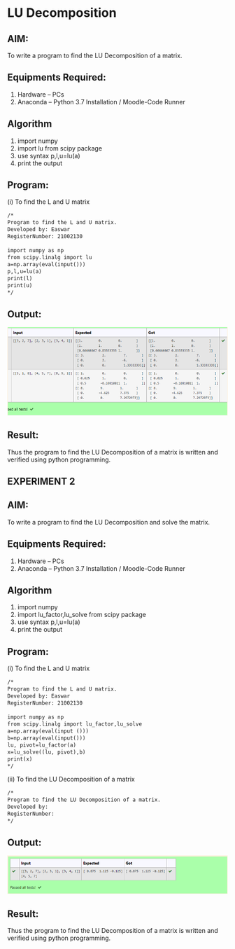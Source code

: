 # LU Decomposition 

## AIM:
To write a program to find the LU Decomposition of a matrix.

## Equipments Required:
1. Hardware – PCs
2. Anaconda – Python 3.7 Installation / Moodle-Code Runner

## Algorithm
1. import numpy 
2. import lu from scipy package
3. use syntax p,l,u=lu(a)
4. print the output

## Program:
(i) To find the L and U matrix
```
/*
Program to find the L and U matrix.
Developed by: Easwar
RegisterNumber: 21002130

import numpy as np
from scipy.linalg import lu
a=np.array(eval(input()))
p,l,u=lu(a)
print(l)
print(u)
*/
```


## Output:
![lu decomposition](s5.png)


## Result:
Thus the program to find the LU Decomposition of a matrix is written and verified using python programming.

## EXPERIMENT 2
## AIM:
To write a program to find the LU Decomposition and solve the matrix.

## Equipments Required:
1. Hardware – PCs
2. Anaconda – Python 3.7 Installation / Moodle-Code Runner

## Algorithm
1. import numpy 
2. import lu_factor,lu_solve from scipy package
3. use syntax p,l,u=lu(a)
4. print the output

## Program:
(i) To find the L and U matrix
```
/*
Program to find the L and U matrix.
Developed by: Easwar
RegisterNumber: 21002130

import numpy as np
from scipy.linalg import lu_factor,lu_solve
a=np.array(eval(input ()))
b=np.array(eval(input()))
lu, pivot=lu_factor(a)
x=lu_solve((lu, pivot),b)
print(x)
*/
```
(ii) To find the LU Decomposition of a matrix
```
/*
Program to find the LU Decomposition of a matrix.
Developed by: 
RegisterNumber: 
*/
```

## Output:
![lu decomposition](s6.png)


## Result:
Thus the program to find the LU Decomposition of a matrix is written and verified using python programming.
